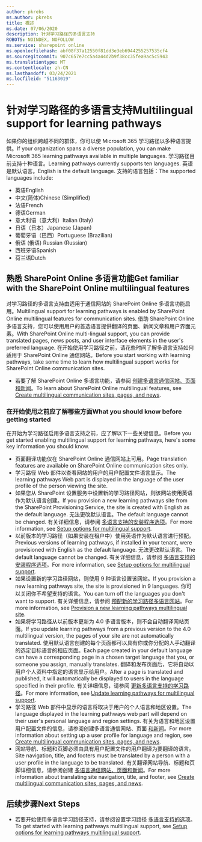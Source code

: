 ```yaml
---
author: pkrebs
ms.author: pkrebs
title: 概述
ms.date: 07/06/2020
description: 针对学习路径的多语言支持
ROBOTS: NOINDEX, NOFOLLOW
ms.service: sharepoint online
ms.openlocfilehash: abf08f37a12550f81dd3e3eb6944255257535cf4
ms.sourcegitcommit: 907c657e7cc5a4a44d2b9f38cc35fea9ac5c5943
ms.translationtype: MT
ms.contentlocale: zh-CN
ms.lasthandoff: 03/24/2021
ms.locfileid: "51163019"
---
```

# <a name="multilingual-support-for-learning-pathways"></a><span data-ttu-id="0da77-103">针对学习路径的多语言支持</span><span class="sxs-lookup"><span data-stu-id="0da77-103">Multilingual support for learning pathways</span></span>

<span data-ttu-id="0da77-104">如果你的组织跨越不同的群体，你可以使 Microsoft 365 学习路径以多种语言提供。</span><span class="sxs-lookup"><span data-stu-id="0da77-104">If your organization spans a diverse population, you can make Microsoft 365 learning pathways available in multiple languages.</span></span> <span data-ttu-id="0da77-105">学习路径目前支持十种语言。</span><span class="sxs-lookup"><span data-stu-id="0da77-105">Learning pathways currently supports ten languages.</span></span> <span data-ttu-id="0da77-106">英语是默认语言。</span><span class="sxs-lookup"><span data-stu-id="0da77-106">English is the default language.</span></span> <span data-ttu-id="0da77-107">支持的语言包括：</span><span class="sxs-lookup"><span data-stu-id="0da77-107">The supported languages include:</span></span>   

- <span data-ttu-id="0da77-108">英语</span><span class="sxs-lookup"><span data-stu-id="0da77-108">English</span></span>    
- <span data-ttu-id="0da77-109">中文(简体)</span><span class="sxs-lookup"><span data-stu-id="0da77-109">Chinese (Simplified)</span></span>
- <span data-ttu-id="0da77-110">法语</span><span class="sxs-lookup"><span data-stu-id="0da77-110">French</span></span>
- <span data-ttu-id="0da77-111">德语</span><span class="sxs-lookup"><span data-stu-id="0da77-111">German</span></span>
- <span data-ttu-id="0da77-112">意大利语（意大利）</span><span class="sxs-lookup"><span data-stu-id="0da77-112">Italian (Italy)</span></span>
- <span data-ttu-id="0da77-113">日语（日本）</span><span class="sxs-lookup"><span data-stu-id="0da77-113">Japanese (Japan)</span></span>
- <span data-ttu-id="0da77-114">葡萄牙语（巴西）</span><span class="sxs-lookup"><span data-stu-id="0da77-114">Portuguese (Brazilian)</span></span>
- <span data-ttu-id="0da77-115">俄语 (俄语) </span><span class="sxs-lookup"><span data-stu-id="0da77-115">Russian (Russian)</span></span>
- <span data-ttu-id="0da77-116">西班牙语</span><span class="sxs-lookup"><span data-stu-id="0da77-116">Spanish</span></span>
- <span data-ttu-id="0da77-117">荷兰语</span><span class="sxs-lookup"><span data-stu-id="0da77-117">Dutch</span></span>

## <a name="get-familiar-with-the-sharepoint-online-multilingual-features"></a><span data-ttu-id="0da77-118">熟悉 SharePoint Online 多语言功能</span><span class="sxs-lookup"><span data-stu-id="0da77-118">Get familiar with the SharePoint Online multilingual features</span></span>
<span data-ttu-id="0da77-119">对学习路径的多语言支持由适用于通信网站的 SharePoint Online 多语言功能启用。</span><span class="sxs-lookup"><span data-stu-id="0da77-119">Multilingual support for learning pathways is enabled by SharePoint Online multilingual features for communication sites.</span></span>
<span data-ttu-id="0da77-120">借助 SharePoint Online 多语言支持，您可以使用用户的首选语言提供翻译的页面、新闻文章和用户界面元素。</span><span class="sxs-lookup"><span data-stu-id="0da77-120">With SharePoint Online multi-lingual support, you can provide translated pages, news posts, and user interface elements in the user's preferred language.</span></span> <span data-ttu-id="0da77-121">在开始使用学习路径之前，请花些时间了解多语言支持如何适用于 SharePoint Online 通信网站。</span><span class="sxs-lookup"><span data-stu-id="0da77-121">Before you start working with learning pathways, take some time to learn how multilingual support works for SharePoint Online communication sites.</span></span> 
- <span data-ttu-id="0da77-122">若要了解 SharePoint Online 多语言功能，请参阅 [创建多语言通信网站、页面和新闻](https://support.office.com/article/2bb7d610-5453-41c6-a0e8-6f40b3ed750c)。</span><span class="sxs-lookup"><span data-stu-id="0da77-122">To learn about SharePoint Online multilingual features, see [Create multilingual communication sites, pages, and news](https://support.office.com/article/2bb7d610-5453-41c6-a0e8-6f40b3ed750c).</span></span> 

### <a name="what-you-should-know-before-getting-started"></a><span data-ttu-id="0da77-123">在开始使用之前应了解哪些方面</span><span class="sxs-lookup"><span data-stu-id="0da77-123">What you should know before getting started</span></span> 
<span data-ttu-id="0da77-124">在开始为学习路径启用多语言支持之前，应了解以下一些关键信息。</span><span class="sxs-lookup"><span data-stu-id="0da77-124">Before you get started enabling multilingual support for learning pathways, here's some key information you should know.</span></span> 

- <span data-ttu-id="0da77-125">页面翻译功能仅在 SharePoint Online 通信网站上可用。</span><span class="sxs-lookup"><span data-stu-id="0da77-125">Page translation features are available on SharePoint Online communication sites only.</span></span>
- <span data-ttu-id="0da77-126">学习路径 Web 部件以查看网站的用户的用户配置文件语言显示。</span><span class="sxs-lookup"><span data-stu-id="0da77-126">The learning pathways Web part is displayed in the language of the user profile of the person viewing the site.</span></span>   
- <span data-ttu-id="0da77-127">如果您从 SharePoint 设置服务中设置新的学习路径网站，则该网站使用英语作为默认语言创建。</span><span class="sxs-lookup"><span data-stu-id="0da77-127">If you provision a new learning pathways site from the SharePoint Provisioning Service, the site is created with English as the default language.</span></span> <span data-ttu-id="0da77-128">无法更改默认语言。</span><span class="sxs-lookup"><span data-stu-id="0da77-128">The default language cannot be changed.</span></span> <span data-ttu-id="0da77-129">有关详细信息，请参阅 [多语言支持的安装程序选项](./custom_setupoptions_ml.md)。</span><span class="sxs-lookup"><span data-stu-id="0da77-129">For more information, see [Setup options for multilingual support](./custom_setupoptions_ml.md).</span></span>
- <span data-ttu-id="0da77-130">以前版本的学习路径（如果安装在租户中）使用英语作为默认语言进行预配。</span><span class="sxs-lookup"><span data-stu-id="0da77-130">Previous versions of learning pathways, if installed in your tenant, were provisioned with English as the default language.</span></span> <span data-ttu-id="0da77-131">无法更改默认语言。</span><span class="sxs-lookup"><span data-stu-id="0da77-131">The default language cannot be changed.</span></span> <span data-ttu-id="0da77-132">有关详细信息，请参阅 [多语言支持的安装程序选项](./custom_setupoptions_ml.md)。</span><span class="sxs-lookup"><span data-stu-id="0da77-132">For more information, see [Setup options for multilingual support](./custom_setupoptions_ml.md).</span></span>
- <span data-ttu-id="0da77-133">如果设置新的学习路径网站，则使用 9 种语言设置该网站。</span><span class="sxs-lookup"><span data-stu-id="0da77-133">If you provision a new learning pathways site, the site is provisioned in 9 languages.</span></span> <span data-ttu-id="0da77-134">你可以关闭你不希望支持的语言。</span><span class="sxs-lookup"><span data-stu-id="0da77-134">You can turn off the languages you don't want to support.</span></span> <span data-ttu-id="0da77-135">有关详细信息，请参阅 [预配新的学习路径多语言网站](./custom_provision_ml.md)。</span><span class="sxs-lookup"><span data-stu-id="0da77-135">For more information, see [Provision a new learning pathways multilingual site](./custom_provision_ml.md).</span></span>  
- <span data-ttu-id="0da77-136">如果将学习路径从以前版本更新为 4.0 多语言版本，则不会自动翻译网站页面。</span><span class="sxs-lookup"><span data-stu-id="0da77-136">If you update learning pathways from a previous version to the 4.0 multilingual version, the pages of your site are not automatically translated.</span></span> <span data-ttu-id="0da77-137">使用默认语言创建的每个页面都可以具有你或你分配的人手动翻译的选定目标语言的相应页面。</span><span class="sxs-lookup"><span data-stu-id="0da77-137">Each page created in your default language can have a corresponding page in a chosen target language that you, or someone you assign, manually translates.</span></span> <span data-ttu-id="0da77-138">翻译和发布页面后，它将自动以用户个人资料中指定的语言显示给用户。</span><span class="sxs-lookup"><span data-stu-id="0da77-138">After a page is translated and published, it will automatically be displayed to users in the language specified in their profile.</span></span> <span data-ttu-id="0da77-139">有关详细信息，请参阅 [更新多语言支持的学习路径](./custom_update_ml.md)。</span><span class="sxs-lookup"><span data-stu-id="0da77-139">For more information, see [Update learning pathways for multilingual support](./custom_update_ml.md).</span></span> 
- <span data-ttu-id="0da77-140">学习路径 Web 部件中显示的语言将取决于用户的个人语言和地区设置。</span><span class="sxs-lookup"><span data-stu-id="0da77-140">The language displayed in the learning pathways web part will depend on their user's personal language and region settings.</span></span> <span data-ttu-id="0da77-141">有关为语言和地区设置用户配置文件的信息，请参阅创建多语言通信网站、页面 [和新闻](https://support.office.com/article/2bb7d610-5453-41c6-a0e8-6f40b3ed750c)。</span><span class="sxs-lookup"><span data-stu-id="0da77-141">For more information about setting up a user profile for language and region, see [Create multilingual communication sites, pages, and news](https://support.office.com/article/2bb7d610-5453-41c6-a0e8-6f40b3ed750c).</span></span> 
- <span data-ttu-id="0da77-142">网站导航、标题和页脚必须由具有用户配置文件的用户翻译为要翻译的语言。</span><span class="sxs-lookup"><span data-stu-id="0da77-142">Site navigation, title, and footers must be translated by a person with a user profile in the language to be translated.</span></span> <span data-ttu-id="0da77-143">有关翻译网站导航、标题和页脚详细信息，请参阅创建 [多语言通信网站、页面和新闻](https://support.office.com/article/2bb7d610-5453-41c6-a0e8-6f40b3ed750c)。</span><span class="sxs-lookup"><span data-stu-id="0da77-143">For more information about translating site navigation, title, and footer, see [Create multilingual communication sites, pages, and news](https://support.office.com/article/2bb7d610-5453-41c6-a0e8-6f40b3ed750c).</span></span>

## <a name="next-steps"></a><span data-ttu-id="0da77-144">后续步骤</span><span class="sxs-lookup"><span data-stu-id="0da77-144">Next Steps</span></span>
- <span data-ttu-id="0da77-145">若要开始使用多语言学习路径支持，请参阅设置学习路径 [多语言支持的选项](./custom_setupoptions_ml.md)。</span><span class="sxs-lookup"><span data-stu-id="0da77-145">To get started with learning pathways multilingual support, see [Setup options for learning pathways multilingual support](./custom_setupoptions_ml.md).</span></span>